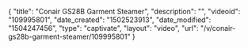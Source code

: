 {
    "title": "Conair GS28B Garment Steamer",
    "description": "",
    "videoid": "109995801",
    "date_created": "1502523913",
    "date_modified": "1504247456",
    "type": "captivate",
    "layout": "video",
    "url": "\/v\/conair-gs28b-garment-steamer\/109995801"
}